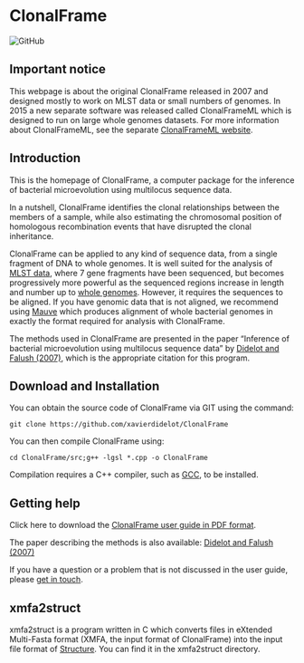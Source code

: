 # ClonalFrame

![GitHub](https://img.shields.io/github/license/xavierdidelot/ClonalFrame)

<h2>Important notice</h2>
<p>This webpage is about the original ClonalFrame released in 2007 and designed mostly to work on MLST data or small numbers of genomes. In 2015 a new separate software was released called ClonalFrameML which is designed to run on large whole genomes datasets. For more information about ClonalFrameML, see the separate <a href="https://github.com/xavierdidelot/ClonalFrameML">ClonalFrameML website</a>.</p>

<h2>Introduction</h2>
<p>This is the homepage of ClonalFrame, a computer package for the inference of bacterial microevolution using multilocus sequence data.</p>
<p>In a nutshell, ClonalFrame identifies the clonal relationships between the members of a sample, while also estimating the chromosomal position of homologous recombination events that have disrupted the clonal inheritance.</p>
<p>ClonalFrame can be applied to any kind of sequence data, from a single fragment of DNA to whole genomes. It is well suited for the analysis of <a href="http://pubmlst.org/">MLST data</a>, where 7 gene fragments have been sequenced, but becomes progressively more powerful as the sequenced regions increase in length and number up to <a href="http://www.genomesonline.org/">whole genomes</a>. However, it requires the sequences to be aligned. If you have genomic data that is not aligned, we recommend using <a href="http://gel.ahabs.wisc.edu/mauve/">Mauve</a> which produces alignment of whole bacterial genomes in exactly the format required for analysis with ClonalFrame.</p>
<p>The methods used in ClonalFrame are presented in the paper “Inference of bacterial microevolution using multilocus sequence data” by <a href="http://www.genetics.org/cgi/content/abstract/175/3/1251">Didelot and Falush (2007)</a>, which is the appropriate citation for this program.</p>

<h2>Download and Installation</h2>
You can obtain the source code of ClonalFrame via GIT using the command:

```
git clone https://github.com/xavierdidelot/ClonalFrame
```

You can then compile ClonalFrame using:
```
cd ClonalFrame/src;g++ -lgsl *.cpp -o ClonalFrame
```

Compilation requires a C++ compiler, such as [GCC](https://gcc.gnu.org/), to be installed. 


<h2>Getting help</h2>
<p>Click here to download the <a href="https://github.com/xavierdidelot/ClonalFrame/raw/main/doc/clonalframe-userguide.pdf">ClonalFrame user guide in PDF format</a>. 
<p>The paper describing the methods is also available: <a href="http://www.genetics.org/cgi/content/abstract/175/3/1251">Didelot and Falush (2007)</a></p>
<p>If you have a question or a problem that is not discussed in the user guide, please <a href="http://xavierdidelot.github.io/contact.html">get in touch</a>.</p>



<h2>xmfa2struct</h2>
<p>xmfa2struct is a program written in C which converts files in eXtended Multi-Fasta format (XMFA, the input format of ClonalFrame) into the input file format of <a href="https://web.stanford.edu/group/pritchardlab/structure.html">Structure</a>. You can find it in the xmfa2struct directory.</p>
